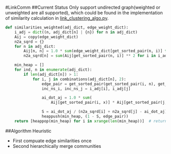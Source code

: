 #LinkComm
##Current Status
Only support undirected graph(weighted or unweighted are all supported), which could be found in the implementation of similarity calculation in [link_clustering_algo.py](link_clustering_algo.py).

```python
def similarities_weighted(adj_dict, edge_weight_dict):
    i_adj = dict((n, adj_dict[n] | {n}) for n in adj_dict)
    Aij = copy(edge_weight_dict)
    n2a_sqrd = {}
    for n in adj_dict:
        Aij[n, n] = 1.0 * sum(edge_weight_dict[get_sorted_pair(n, i)] for i in adj_dict[n]) / len(adj_dict[n])
        n2a_sqrd[n] = sum(Aij[get_sorted_pair(n, i)] ** 2 for i in i_adj[n])  # includes (n,n)!

    min_heap = []
    for ind, n in enumerate(adj_dict):
        if len(adj_dict[n]) > 1:
            for i, j in combinations(adj_dict[n], 2):
                edge_pair = get_sorted_pair(get_sorted_pair(i, n), get_sorted_pair(j, n))
                inc_ns_i, inc_ns_j = i_adj[i], i_adj[j]

                ai_dot_aj = 1.0 * sum(
                    Aij[get_sorted_pair(i, x)] * Aij[get_sorted_pair(j, x)] for x in inc_ns_i & inc_ns_j)

                S = ai_dot_aj / (n2a_sqrd[i] + n2a_sqrd[j] - ai_dot_aj)  # tanimoto similarity
                heappush(min_heap, (1 - S, edge_pair))
    return [heappop(min_heap) for i in xrange(len(min_heap))]  # return ordered edge pairs
```

##Algorithm Heuristic
- First compuate edge similarities once
- Second hierarchically merge communities